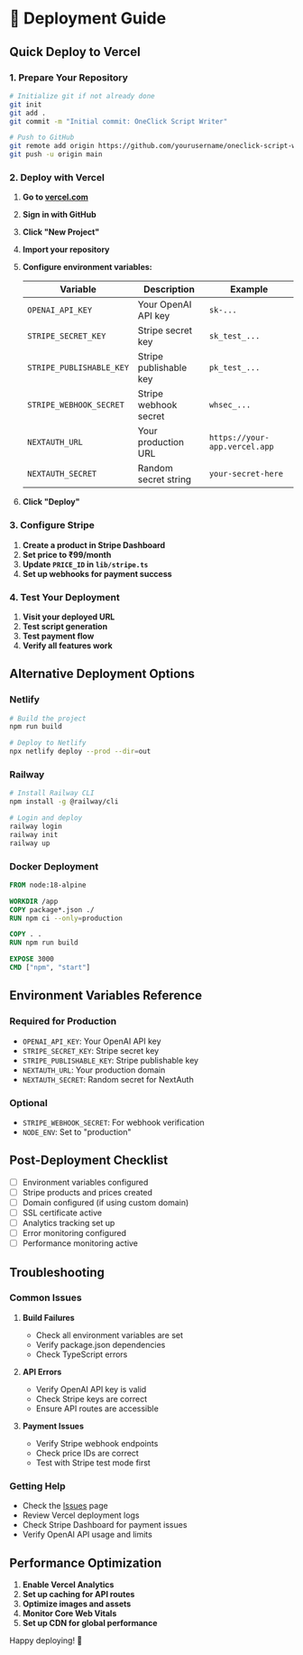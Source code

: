 # 🚀 Deployment Guide

## Quick Deploy to Vercel

### 1. Prepare Your Repository
```bash
# Initialize git if not already done
git init
git add .
git commit -m "Initial commit: OneClick Script Writer"

# Push to GitHub
git remote add origin https://github.com/yourusername/oneclick-script-writer.git
git push -u origin main
```

### 2. Deploy with Vercel

1. **Go to [vercel.com](https://vercel.com)**
2. **Sign in with GitHub**
3. **Click "New Project"**
4. **Import your repository**
5. **Configure environment variables:**

   | Variable | Description | Example |
   |----------|-------------|---------|
   | `OPENAI_API_KEY` | Your OpenAI API key | `sk-...` |
   | `STRIPE_SECRET_KEY` | Stripe secret key | `sk_test_...` |
   | `STRIPE_PUBLISHABLE_KEY` | Stripe publishable key | `pk_test_...` |
   | `STRIPE_WEBHOOK_SECRET` | Stripe webhook secret | `whsec_...` |
   | `NEXTAUTH_URL` | Your production URL | `https://your-app.vercel.app` |
   | `NEXTAUTH_SECRET` | Random secret string | `your-secret-here` |

6. **Click "Deploy"**

### 3. Configure Stripe

1. **Create a product in Stripe Dashboard**
2. **Set price to ₹99/month**
3. **Update `PRICE_ID` in `lib/stripe.ts`**
4. **Set up webhooks for payment success**

### 4. Test Your Deployment

1. **Visit your deployed URL**
2. **Test script generation**
3. **Test payment flow**
4. **Verify all features work**

## Alternative Deployment Options

### Netlify
```bash
# Build the project
npm run build

# Deploy to Netlify
npx netlify deploy --prod --dir=out
```

### Railway
```bash
# Install Railway CLI
npm install -g @railway/cli

# Login and deploy
railway login
railway init
railway up
```

### Docker Deployment
```dockerfile
FROM node:18-alpine

WORKDIR /app
COPY package*.json ./
RUN npm ci --only=production

COPY . .
RUN npm run build

EXPOSE 3000
CMD ["npm", "start"]
```

## Environment Variables Reference

### Required for Production
- `OPENAI_API_KEY`: Your OpenAI API key
- `STRIPE_SECRET_KEY`: Stripe secret key
- `STRIPE_PUBLISHABLE_KEY`: Stripe publishable key
- `NEXTAUTH_URL`: Your production domain
- `NEXTAUTH_SECRET`: Random secret for NextAuth

### Optional
- `STRIPE_WEBHOOK_SECRET`: For webhook verification
- `NODE_ENV`: Set to "production"

## Post-Deployment Checklist

- [ ] Environment variables configured
- [ ] Stripe products and prices created
- [ ] Domain configured (if using custom domain)
- [ ] SSL certificate active
- [ ] Analytics tracking set up
- [ ] Error monitoring configured
- [ ] Performance monitoring active

## Troubleshooting

### Common Issues

1. **Build Failures**
   - Check all environment variables are set
   - Verify package.json dependencies
   - Check TypeScript errors

2. **API Errors**
   - Verify OpenAI API key is valid
   - Check Stripe keys are correct
   - Ensure API routes are accessible

3. **Payment Issues**
   - Verify Stripe webhook endpoints
   - Check price IDs are correct
   - Test with Stripe test mode first

### Getting Help

- Check the [Issues](https://github.com/your-repo/issues) page
- Review Vercel deployment logs
- Check Stripe Dashboard for payment issues
- Verify OpenAI API usage and limits

## Performance Optimization

1. **Enable Vercel Analytics**
2. **Set up caching for API routes**
3. **Optimize images and assets**
4. **Monitor Core Web Vitals**
5. **Set up CDN for global performance**

Happy deploying! 🚀


